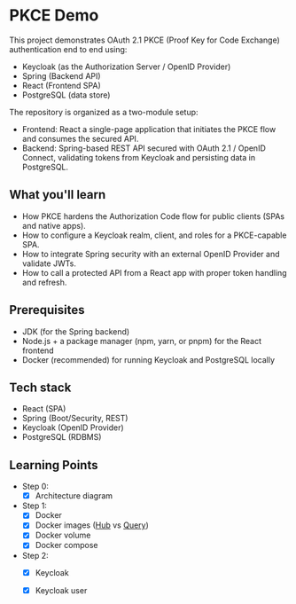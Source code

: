 # PKCE Demo

This project demonstrates OAuth 2.1 PKCE (Proof Key for Code Exchange) authentication end to end using:

- Keycloak (as the Authorization Server / OpenID Provider)
- Spring (Backend API)
- React (Frontend SPA)
- PostgreSQL (data store)

The repository is organized as a two-module setup:

- Frontend: React a single-page application that initiates the PKCE flow and consumes the secured API.
- Backend: Spring-based REST API secured with OAuth 2.1 / OpenID Connect, validating tokens from Keycloak and persisting
  data in PostgreSQL.

## What you'll learn

- How PKCE hardens the Authorization Code flow for public clients (SPAs and native apps).
- How to configure a Keycloak realm, client, and roles for a PKCE-capable SPA.
- How to integrate Spring security with an external OpenID Provider and validate JWTs.
- How to call a protected API from a React app with proper token handling and refresh.

## Prerequisites

- JDK (for the Spring backend)
- Node.js + a package manager (npm, yarn, or pnpm) for the React frontend
- Docker (recommended) for running Keycloak and PostgreSQL locally

## Tech stack

- React (SPA)
- Spring (Boot/Security, REST)
- Keycloak (OpenID Provider)
- PostgreSQL (RDBMS)

## Learning Points

- Step 0:
    - [x] Architecture diagram

- Step 1:
    - [x] Docker
    - [x] Docker images ([Hub](https://hub.docker.com/r/keycloak/keycloak)
      vs [Query](https://quay.io/repository/keycloak/keycloak/))
    - [x] Docker volume
    - [x] Docker compose

- Step 2:
    - [x] Keycloak
    - [x] Keycloak user

